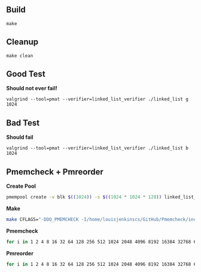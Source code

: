 ## Build

```
make
```

## Cleanup

```
make clean
```

## Good Test

**Should not ever fail!**

```
valgrind --tool=pmat --verifier=linked_list_verifier ./linked_list g 1024
```

## Bad Test

**Should fail**

```
valgrind --tool=pmat --verifier=linked_list_verifier ./linked_list b 1024
```

## Pmemcheck + Pmreorder

**Create Pool**

```bash
pmempool create -v blk $((1024)) -s $((1024 * 1024 * 128)) linked_list_pmemcheck.bin
```

**Make**

```bash
make CFLAGS="-DDO_PMEMCHECK -I/home/louisjenkinscs/GitHub/Pmemcheck/include/" LDFLAGS="-lpmem"
```

**Pmemcheck**

```bash
for i in 1 2 4 8 16 32 64 128 256 512 1024 2048 4096 8192 16384 32768 65536 131072 262144 524288 1048576; do echo $i; time ~/GitHub/Pmemcheck/bin/valgrind --tool=pmemcheck --log-stores=yes --log-stores-stacktraces=yes --log-stores-stacktraces-depth=2 -q ./linked_list b $i linked_list_pmemcheck.bin &> traces-$i.txt; done
```

**Pmreorder**

```bash
for i in 1 2 4 8 16 32 64 128 256 512 1024 2048 4096 8192 16384 32768 65536 131072 262144 524288 1048576; do echo $i; time python3 ~/GitHub/pmdk/src/tools/pmreorder/pmreorder.py -l traces-$i.txt -r ReorderPartial -o pmreorder_out.log -x PMREORDER_MARKER_NAME=ReorderPartial -c prog -p ./linked_list_verifier c linked_list_pmemcheck.bin &> /dev/null; done
```

